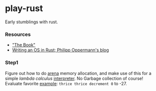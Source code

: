 # play-rust

Early stumblings with rust.

### Resources
- ["The Book"](https://doc.rust-lang.org/book/title-page.html)
- [Writing an OS in Rust; Philipp Oppermann's blog](https://os.phil-opp.com)

### Step1

Figure out how to do [arena](simple-int/src/arena.rs) memory allocation, and make use of this for a simple _lambda calculus_ [interpreter](simple-int/src/lam.rs). No Garbage collection of course! Evaluate favorite [example](simple-int/src/main.rs): `thrice thrice decrement 0` to -27.
